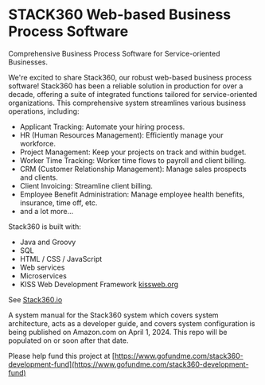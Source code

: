 
# STACK360 Web-based Business Process Software

Comprehensive Business Process Software for Service-oriented Businesses.

We're excited to share Stack360, our robust web-based business process software! Stack360 has been a reliable solution in production for over a decade, offering a suite of integrated functions tailored for service-oriented organizations. This comprehensive system streamlines various business operations, including:

* Applicant Tracking: Automate your hiring process.
* HR (Human Resources Management): Efficiently manage your workforce.
* Project Management: Keep your projects on track and within budget.
* Worker Time Tracking: Worker time flows to payroll and client billing.
* CRM (Customer Relationship Management): Manage sales prospects and clients.
* Client Invoicing: Streamline client billing.
* Employee Benefit Administration: Manage employee health benefits, insurance, time off, etc.
* and a lot more...

Stack360 is built with:

* Java and Groovy
* SQL
* HTML / CSS / JavaScript
* Web services
* Microservices
* KISS Web Development Framework [kissweb.org](https://kissweb.org)

See [Stack360.io](https://stack360.io)

A system manual for the Stack360 system which covers system architecture, acts as a developer guide,
and covers system configuration is being published on Amazon.com on April 1, 2024.
This repo will be populated on or soon after that date.

Please help fund this project at
[https://www.gofundme.com/stack360-development-fund](https://www.gofundme.com/stack360-development-fund)

